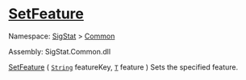 # [SetFeature](./Signature-100663441.md)

Namespace: [SigStat]() > [Common](./../README.md)

Assembly: SigStat.Common.dll

[SetFeature](./Signature-100663441.md) ( [`String`](https://docs.microsoft.com/en-us/dotnet/api/System.String) featureKey, [`T`](./Signature-100663441.md) feature )	Sets the specified feature.
